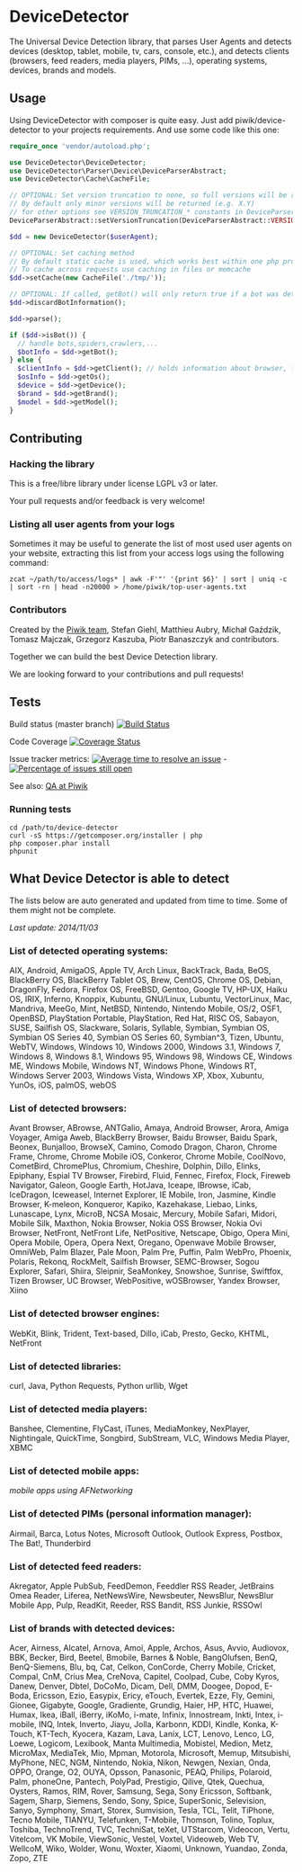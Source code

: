 DeviceDetector
==============

The Universal Device Detection library, that parses User Agents and detects devices (desktop, tablet, mobile, tv, cars, console, etc.), and detects clients (browsers, feed readers, media players, PIMs, ...), operating systems, devices, brands and models.

## Usage

Using DeviceDetector with composer is quite easy. Just add piwik/device-detector to your projects requirements. And use some code like this one:


```php
require_once 'vendor/autoload.php';

use DeviceDetector\DeviceDetector;
use DeviceDetector\Parser\Device\DeviceParserAbstract;
use DeviceDetector\Cache\CacheFile;

// OPTIONAL: Set version truncation to none, so full versions will be returned
// By default only minor versions will be returned (e.g. X.Y)
// for other options see VERSION_TRUNCATION_* constants in DeviceParserAbstract class
DeviceParserAbstract::setVersionTruncation(DeviceParserAbstract::VERSION_TRUNCATION_NONE);

$dd = new DeviceDetector($userAgent);

// OPTIONAL: Set caching method
// By default static cache is used, which works best within one php process
// To cache across requests use caching in files or memcache
$dd->setCache(new CacheFile('./tmp/'));

// OPTIONAL: If called, getBot() will only return true if a bot was detected  (speeds up detection a bit)
$dd->discardBotInformation();

$dd->parse();

if ($dd->isBot()) {
  // handle bots,spiders,crawlers,...
  $botInfo = $dd->getBot();
} else {
  $clientInfo = $dd->getClient(); // holds information about browser, feed reader, media player, ...
  $osInfo = $dd->getOs();
  $device = $dd->getDevice();
  $brand = $dd->getBrand();
  $model = $dd->getModel();
}
```

## Contributing

### Hacking the library

This is a free/libre library under license LGPL v3 or later.

Your pull requests and/or feedback is very welcome!

### Listing all user agents from your logs
Sometimes it may be useful to generate the list of most used user agents on your website,
extracting this list from your access logs using the following command:

```
zcat ~/path/to/access/logs* | awk -F'"' '{print $6}' | sort | uniq -c | sort -rn | head -n20000 > /home/piwik/top-user-agents.txt
```

### Contributors
Created by the [Piwik team](http://piwik.org/team/), Stefan Giehl, Matthieu Aubry, Michał Gaździk,
Tomasz Majczak, Grzegorz Kaszuba, Piotr Banaszczyk and contributors.

Together we can build the best Device Detection library.

We are looking forward to your contributions and pull requests!

## Tests

Build status (master branch) [![Build Status](https://travis-ci.org/piwik/device-detector.png?branch=master)](https://travis-ci.org/piwik/device-detector)

Code Coverage [![Coverage Status](https://coveralls.io/repos/piwik/device-detector/badge.png)](https://coveralls.io/r/piwik/device-detector)

Issue tracker metrics: [![Average time to resolve an issue](http://isitmaintained.com/badge/resolution/piwik/device-detector.svg)](http://isitmaintained.com/project/piwik/device-detector "Average time to resolve an issue") - [![Percentage of issues still open](http://isitmaintained.com/badge/open/piwik/device-detector.svg)](http://isitmaintained.com/project/piwik/device-detector "Percentage of issues still open")

See also: [QA at Piwik](http://piwik.org/qa/)

### Running tests

```
cd /path/to/device-detector
curl -sS https://getcomposer.org/installer | php
php composer.phar install
phpunit
```

## What Device Detector is able to detect

The lists below are auto generated and updated from time to time. Some of them might not be complete.

*Last update: 2014/11/03*

### List of detected operating systems:

AIX, Android, AmigaOS, Apple TV, Arch Linux, BackTrack, Bada, BeOS, BlackBerry OS, BlackBerry Tablet OS, Brew, CentOS, Chrome OS, Debian, DragonFly, Fedora, Firefox OS, FreeBSD, Gentoo, Google TV, HP-UX, Haiku OS, IRIX, Inferno, Knoppix, Kubuntu, GNU/Linux, Lubuntu, VectorLinux, Mac, Mandriva, MeeGo, Mint, NetBSD, Nintendo, Nintendo Mobile, OS/2, OSF1, OpenBSD, PlayStation Portable, PlayStation, Red Hat, RISC OS, Sabayon, SUSE, Sailfish OS, Slackware, Solaris, Syllable, Symbian, Symbian OS, Symbian OS Series 40, Symbian OS Series 60, Symbian^3, Tizen, Ubuntu, WebTV, Windows, Windows 10, Windows 2000, Windows 3.1, Windows 7, Windows 8, Windows 8.1, Windows 95, Windows 98, Windows CE, Windows ME, Windows Mobile, Windows NT, Windows Phone, Windows RT, Windows Server 2003, Windows Vista, Windows XP, Xbox, Xubuntu, YunOs, iOS, palmOS, webOS

### List of detected browsers:

Avant Browser, ABrowse, ANTGalio, Amaya, Android Browser, Arora, Amiga Voyager, Amiga Aweb, BlackBerry Browser, Baidu Browser, Baidu Spark, Beonex, Bunjalloo, BrowseX, Camino, Comodo Dragon, Charon, Chrome Frame, Chrome, Chrome Mobile iOS, Conkeror, Chrome Mobile, CoolNovo, CometBird, ChromePlus, Chromium, Cheshire, Dolphin, Dillo, Elinks, Epiphany, Espial TV Browser, Firebird, Fluid, Fennec, Firefox, Flock, Fireweb Navigator, Galeon, Google Earth, HotJava, Iceape, IBrowse, iCab, IceDragon, Iceweasel, Internet Explorer, IE Mobile, Iron, Jasmine, Kindle Browser, K-meleon, Konqueror, Kapiko, Kazehakase, Liebao, Links, Lunascape, Lynx, MicroB, NCSA Mosaic, Mercury, Mobile Safari, Midori, Mobile Silk, Maxthon, Nokia Browser, Nokia OSS Browser, Nokia Ovi Browser, NetFront, NetFront Life, NetPositive, Netscape, Obigo, Opera Mini, Opera Mobile, Opera, Opera Next, Oregano, Openwave Mobile Browser, OmniWeb, Palm Blazer, Pale Moon, Palm Pre, Puffin, Palm WebPro, Phoenix, Polaris, Rekonq, RockMelt, Sailfish Browser, SEMC-Browser, Sogou Explorer, Safari, Shiira, Sleipnir, SeaMonkey, Snowshoe, Sunrise, Swiftfox, Tizen Browser, UC Browser, WebPositive, wOSBrowser, Yandex Browser, Xiino

### List of detected browser engines:

WebKit, Blink, Trident, Text-based, Dillo, iCab, Presto, Gecko, KHTML, NetFront

### List of detected libraries:

curl, Java, Python Requests, Python urllib, Wget

### List of detected media players:

Banshee, Clementine, FlyCast, iTunes, MediaMonkey, NexPlayer, Nightingale, QuickTime, Songbird, SubStream, VLC, Windows Media Player, XBMC

### List of detected mobile apps:

*mobile apps using AFNetworking*

### List of detected PIMs (personal information manager):

Airmail, Barca, Lotus Notes, Microsoft Outlook, Outlook Express, Postbox, The Bat!, Thunderbird

### List of detected feed readers:

Akregator, Apple PubSub, FeedDemon, Feeddler RSS Reader, JetBrains Omea Reader, Liferea, NetNewsWire, Newsbeuter, NewsBlur, NewsBlur Mobile App, Pulp, ReadKit, Reeder, RSS Bandit, RSS Junkie, RSSOwl

### List of brands with detected devices:

Acer, Airness, Alcatel, Arnova, Amoi, Apple, Archos, Asus, Avvio, Audiovox, BBK, Becker, Bird, Beetel, Bmobile, Barnes & Noble, BangOlufsen, BenQ, BenQ-Siemens, Blu, bq, Cat, Celkon, ConCorde, Cherry Mobile, Cricket, Compal, CnM, Crius Mea, CreNova, Capitel, Coolpad, Cube, Coby Kyros, Danew, Denver, Dbtel, DoCoMo, Dicam, Dell, DMM, Doogee, Dopod, E-Boda, Ericsson, Ezio, Easypix, Ericy, eTouch, Evertek, Ezze, Fly, Gemini, Gionee, Gigabyte, Google, Gradiente, Grundig, Haier, HP, HTC, Huawei, Humax, Ikea, iBall, iBerry, iKoMo, i-mate, Infinix, Innostream, Inkti, Intex, i-mobile, INQ, Intek, Inverto, Jiayu, Jolla, Karbonn, KDDI, Kindle, Konka, K-Touch, KT-Tech, Kyocera, Kazam, Lava, Lanix, LCT, Lenovo, Lenco, LG, Loewe, Logicom, Lexibook, Manta Multimedia, Mobistel, Medion, Metz, MicroMax, MediaTek, Mio, Mpman, Motorola, Microsoft, Memup, Mitsubishi, MyPhone, NEC, NGM, Nintendo, Nokia, Nikon, Newgen, Nexian, Onda, OPPO, Orange, O2, OUYA, Opsson, Panasonic, PEAQ, Philips, Polaroid, Palm, phoneOne, Pantech, PolyPad, Prestigio, Qilive, Qtek, Quechua, Oysters, Ramos, RIM, Rover, Samsung, Sega, Sony Ericsson, Softbank, Sagem, Sharp, Siemens, Sendo, Sony, Spice, SuperSonic, Selevision, Sanyo, Symphony, Smart, Storex, Sumvision, Tesla, TCL, Telit, TiPhone, Tecno Mobile, TIANYU, Telefunken, T-Mobile, Thomson, Tolino, Toplux, Toshiba, TechnoTrend, TVC, TechniSat, teXet, UTStarcom, Videocon, Vertu, Vitelcom, VK Mobile, ViewSonic, Vestel, Voxtel, Videoweb, Web TV, WellcoM, Wiko, Wolder, Wonu, Woxter, Xiaomi, Unknown, Yuandao, Zonda, Zopo, ZTE
